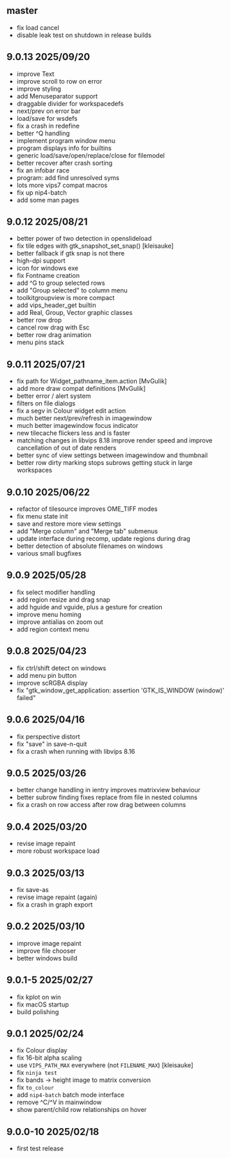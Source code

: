 ## master

- fix load cancel
- disable leak test on shutdown in release builds

## 9.0.13 2025/09/20

- improve Text
- improve scroll to row on error
- improve styling
- add Menuseparator support
- draggable divider for workspacedefs
- next/prev on error bar
- load/save for wsdefs
- fix a crash in redefine
- better ^Q handling
- implement program window menu
- program displays info for builtins
- generic load/save/open/replace/close for filemodel
- better recover after crash sorting
- fix an infobar race
- program: add find unresolved syms
- lots more vips7 compat macros
- fix up nip4-batch
- add some man pages

## 9.0.12 2025/08/21

- better power of two detection in openslideload
- fix tile edges with gtk_snapshot_set_snap() [kleisauke]
- better fallback if gtk snap is not there
- high-dpi support
- icon for windows exe
- fix Fontname creation
- add ^G to group selected rows
- add "Group selected" to column menu
- toolkitgroupview is more compact
- add vips_header_get builtin
- add Real, Group, Vector graphic classes
- better row drop
- cancel row drag with Esc
- better row drag animation
- menu pins stack

## 9.0.11 2025/07/21

- fix path for Widget_pathname_item.action [MvGulik]
- add more draw compat definitions [MvGulik]
- better error / alert system
- filters on file dialogs
- fix a segv in Colour widget edit action
- much better next/prev/refresh in imagewindow
- much better imagewindow focus indicator
- new tilecache flickers less and is faster
- matching changes in libvips 8.18 improve render speed and improve
  cancellation of out of date renders
- better sync of view settings between imagewindow and thumbnail
- better row dirty marking stops subrows getting stuck in large workspaces

## 9.0.10 2025/06/22

- refactor of tilesource improves OME_TIFF modes
- fix menu state init
- save and restore more view settings
- add "Merge column" and "Merge tab" submenus
- update interface during recomp, update regions during drag
- better detection of absolute filenames on windows
- various small bugfixes

## 9.0.9 2025/05/28

- fix select modifier handling
- add region resize and drag snap
- add hguide and vguide, plus a gesture for creation
- improve menu homing
- improve antialias on zoom out
- add region context menu

## 9.0.8 2025/04/23

- fix ctrl/shift detect on windows
- add menu pin button
- improve scRGBA display
- fix "gtk_window_get_application: assertion 'GTK_IS_WINDOW (window)' failed"

## 9.0.6 2025/04/16

- fix perspective distort
- fix "save" in save-n-quit
- fix a crash when running with libvips 8.16

## 9.0.5 2025/03/26

- better change handling in ientry improves matrixview behaviour
- better subrow finding fixes replace from file in nested columns
- fix a crash on row access after row drag between columns

## 9.0.4 2025/03/20

- revise image repaint
- more robust workspace load

## 9.0.3 2025/03/13

- fix save-as
- revise image repaint (again)
- fix a crash in graph export

## 9.0.2 2025/03/10

- improve image repaint
- improve file chooser
- better windows build

## 9.0.1-5 2025/02/27

- fix kplot on win
- fix macOS startup
- build polishing

## 9.0.1 2025/02/24

- fix Colour display
- fix 16-bit alpha scaling
- use `VIPS_PATH_MAX` everywhere (not `FILENAME_MAX`) [kleisauke]
- fix `ninja test`
- fix bands -> height image to matrix conversion
- fix `to_colour`
- add `nip4-batch` batch mode interface
- remove ^C/^V in mainwindow
- show parent/child row relationships on hover

## 9.0.0-10 2025/02/18

- first test release

